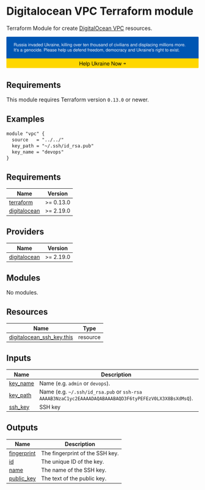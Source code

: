# Digitalocean VPC Terraform module

Terraform Module for create [DigitalOcean VPC](https://www.digitalocean.com/products/vpc) resources.

[![SWUbanner](https://raw.githubusercontent.com/vshymanskyy/StandWithUkraine/main/banner2-direct.svg)](https://github.com/vshymanskyy/StandWithUkraine/blob/main/docs/README.md)

## Requirements

This module requires Terraform version `0.13.0` or newer.

## Examples

```hcl
module "vpc" {
  source   = "../../"
  key_path = "~/.ssh/id_rsa.pub"
  key_name = "devops"
}
```

<!-- BEGINNING OF PRE-COMMIT-TERRAFORM DOCS HOOK -->
## Requirements

| Name | Version |
|------|---------|
| <a name="requirement_terraform"></a> [terraform](#requirement\_terraform) | >= 0.13.0 |
| <a name="requirement_digitalocean"></a> [digitalocean](#requirement\_digitalocean) | >= 2.19.0 |

## Providers

| Name | Version |
|------|---------|
| <a name="provider_digitalocean"></a> [digitalocean](#provider\_digitalocean) | >= 2.19.0 |

## Modules

No modules.

## Resources

| Name | Type |
|------|------|
| [digitalocean_ssh_key.this](https://registry.terraform.io/providers/digitalocean/digitalocean/latest/docs/resources/ssh_key) | resource |

## Inputs

| Name | Description | Type | Default | Required |
|------|-------------|------|---------|:--------:|
| <a name="input_key_name"></a> [key\_name](#input\_key\_name) | Name  (e.g. `admin` or `devops`). | `string` | `""` | no |
| <a name="input_key_path"></a> [key\_path](#input\_key\_path) | Name  (e.g. `~/.ssh/id_rsa.pub` or `ssh-rsa AAAAB3NzaC1yc2EAAAADAQABAAABAQD3F6tyPEFEzV0LX3X8BsXdMsQ`). | `string` | `""` | no |
| <a name="input_ssh_key"></a> [ssh\_key](#input\_ssh\_key) | SSH key | `string` | `""` | no |

## Outputs

| Name | Description |
|------|-------------|
| <a name="output_fingerprint"></a> [fingerprint](#output\_fingerprint) | The fingerprint of the SSH key. |
| <a name="output_id"></a> [id](#output\_id) | The unique ID of the key. |
| <a name="output_name"></a> [name](#output\_name) | The name of the SSH key. |
| <a name="output_public_key"></a> [public\_key](#output\_public\_key) | The text of the public key. |
<!-- END OF PRE-COMMIT-TERRAFORM DOCS HOOK -->
